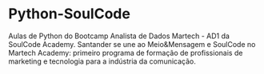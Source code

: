 # Python-SoulCode
Aulas de Python do Bootcamp Analista de Dados Martech - AD1 da SoulCode Academy. Santander se une ao Meio&Mensagem e SoulCode no Martech Academy: primeiro programa de formação de profissionais de marketing e tecnologia para a indústria da comunicação.
